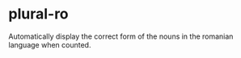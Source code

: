 # plural-ro
Automatically display the correct form of the nouns in the romanian language when counted.
